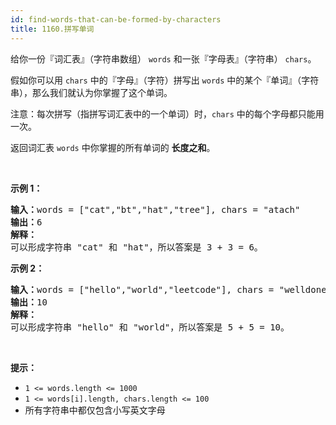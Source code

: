 ```yaml
---
id: find-words-that-can-be-formed-by-characters
title: 1160.拼写单词
---
```

给你一份『词汇表』（字符串数组） <code>words</code> 和一张『字母表』（字符串） <code>chars</code>。

假如你可以用 <code>chars</code> 中的『字母』（字符）拼写出 <code>words</code> 中的某个『单词』（字符串），那么我们就认为你掌握了这个单词。

注意：每次拼写（指拼写词汇表中的一个单词）时，<code>chars</code> 中的每个字母都只能用一次。

返回词汇表 <code>words</code> 中你掌握的所有单词的 **长度之和**。

 

**示例 1：**


<pre><strong>输入：</strong>words = [&#34;cat&#34;,&#34;bt&#34;,&#34;hat&#34;,&#34;tree&#34;], chars = &#34;atach&#34;<br/><strong>输出：</strong>6<br/><strong>解释： </strong><br/>可以形成字符串 &#34;cat&#34; 和 &#34;hat&#34;，所以答案是 3 + 3 = 6。<br/></pre>

**示例 2：**


<pre><strong>输入：</strong>words = [&#34;hello&#34;,&#34;world&#34;,&#34;leetcode&#34;], chars = &#34;welldonehoneyr&#34;<br/><strong>输出：</strong>10<br/><strong>解释：</strong><br/>可以形成字符串 &#34;hello&#34; 和 &#34;world&#34;，所以答案是 5 + 5 = 10。<br/></pre>

 

**提示：**

- <code>1 &lt;= words.length &lt;= 1000</code>
- <code>1 &lt;= words[i].length, chars.length &lt;= 100</code>
- 所有字符串中都仅包含小写英文字母